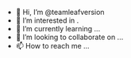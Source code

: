 - 👋 Hi, I’m @teamleafversion
- 👀 I’m interested in .
- 🌱 I’m currently learning ...
- 💞️ I’m looking to collaborate on ...
- 📫 How to reach me ...

<!---
teamleafversion/teamleafversion is a ✨ special ✨ repository because its `README.md` (this file) appears on your GitHub profile.
You can click the Preview link to take a look at your changes.
--->
